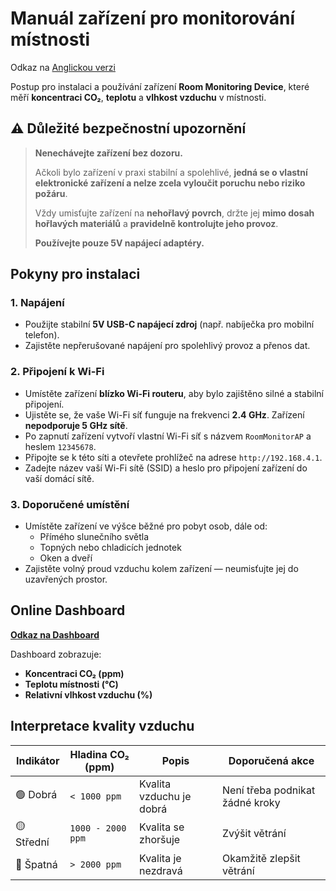 # Manuál zařízení pro monitorování místnosti

Odkaz na [Anglickou verzi](manual.md)

Postup pro instalaci a používání zařízení **Room Monitoring Device**, které měří **koncentraci CO₂**, **teplotu** a **vlhkost vzduchu** v místnosti.

## ⚠️ Důležité bezpečnostní upozornění

> **Nenechávejte zařízení bez dozoru.**
>
> Ačkoli bylo zařízení v praxi stabilní a spolehlivé, **jedná se o vlastní elektronické zařízení a nelze zcela vyloučit poruchu nebo riziko požáru**.
>
> Vždy umisťujte zařízení na **nehořlavý povrch**, držte jej **mimo dosah hořlavých materiálů** a **pravidelně kontrolujte jeho provoz**.
>
> **Používejte pouze 5V napájecí adaptéry.**

## Pokyny pro instalaci

### 1. Napájení

- Použijte stabilní **5V USB-C napájecí zdroj** (např. nabíječka pro mobilní telefon).
- Zajistěte nepřerušované napájení pro spolehlivý provoz a přenos dat.

### 2. Připojení k Wi-Fi

- Umístěte zařízení **blízko Wi-Fi routeru**, aby bylo zajištěno silné a stabilní připojení.
- Ujistěte se, že vaše Wi-Fi síť funguje na frekvenci **2.4 GHz**. Zařízení **nepodporuje 5 GHz sítě**.
- Po zapnutí zařízení vytvoří vlastní Wi-Fi síť s názvem `RoomMonitorAP` a heslem `12345678`.
- Připojte se k této síti a otevřete prohlížeč na adrese `http://192.168.4.1`.
- Zadejte název vaší Wi-Fi sítě (SSID) a heslo pro připojení zařízení do vaší domácí sítě.

### 3. Doporučené umístění

- Umístěte zařízení ve výšce běžné pro pobyt osob, dále od:
  - Přímého slunečního světla
  - Topných nebo chladicích jednotek
  - Oken a dveří
- Zajistěte volný proud vzduchu kolem zařízení — neumisťujte jej do uzavřených prostor.

## Online Dashboard

[**Odkaz na Dashboard**](https://iot.bagros.eu/d/be7hw0wxuy1vkc/co2?orgId=1&from=now-3h&to=now&timezone=browser&kiosk)

Dashboard zobrazuje:

- **Koncentraci CO₂ (ppm)**
- **Teplotu místnosti (°C)**
- **Relativní vlhkost vzduchu (%)**

## Interpretace kvality vzduchu

| Indikátor  | Hladina CO₂ (ppm) | Popis                    | Doporučená akce                 |
| ---------- | ----------------- | ------------------------ | ------------------------------- |
| 🟢 Dobrá   | `< 1000 ppm`      | Kvalita vzduchu je dobrá | Není třeba podnikat žádné kroky |
| 🟡 Střední | `1000 - 2000 ppm` | Kvalita se zhoršuje      | Zvýšit větrání                  |
| 🔴 Špatná  | `> 2000 ppm`      | Kvalita je nezdravá      | Okamžitě zlepšit větrání        |
